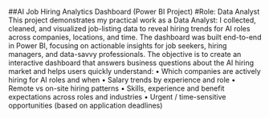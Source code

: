 ##AI Job Hiring Analytics Dashboard (Power BI Project)
#Role: Data Analyst
This project demonstrates my practical work as a Data Analyst: I collected, cleaned, and visualized job-listing data to reveal hiring trends for AI roles across companies, locations, and time. The dashboard was built end-to-end in Power BI, focusing on actionable insights for job seekers, hiring managers, and data-savvy professionals.
The objective is to create an interactive dashboard that answers business questions about the AI hiring market and helps users quickly understand:
•	Which companies are actively hiring for AI roles and when
•	Salary trends by experience and role
•	Remote vs on-site hiring patterns
•	Skills, experience and benefit expectations across roles and industries
•	Urgent / time-sensitive opportunities (based on application deadlines)
